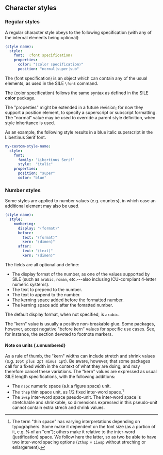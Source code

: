 ## Character styles

### Regular styles

A regular character style obeys to the following specification
(with any of the internal elements being optional):

```yaml
⟨style name⟩:
  style:
    font:  ⟨font specification⟩
    properties:
      color: "⟨color specification⟩"
      position: "normal|super|sub"
```

The ⟨font specification⟩ is an object which can contain any of the usual elements, as
used in the SILE `\font` command.

The ⟨color specification⟩ follows the same syntax as defined in the SILE **color** package.

The "properties" might be extended in a future revision; for now they support a position
element, to specify a superscript or subscript formatting. The "normal" value may be used
to override a parent style definition, when style inheritance is used.

As an example, the following style results in a blue italic superscript in the Libertinus
Serif font.

```yaml
my-custom-style-name:
  style:
    font:
      family: "Libertinus Serif"
      style:  "italic"
    properties:
      position: "super"
      color: "blue"
```

### Number styles

Some styles are applied to number values (e.g. counters), in which case
an additional element may also be used.

```yaml
⟨style name⟩:
  style:
    numbering:
      display: "⟨format⟩"
      before:
        text: "⟨format⟩"
        kern: "⟨dimen⟩"
      after:
        text: "⟨text⟩"
        kern: "⟨dimen⟩"
```

The fields are all optional and define:

 - The display format of the number, as one of the values supported by SILE
   (such as `arabic`, `roman`, etc.---also inclusing ICU-compliant 4-letter
   numeric systems).
 - The text to prepend to the number.
 - The text to append to the number.
 - The kerning space added before the formatted number.
 - The kerning space add after the fomatted number.

The default display format, when not specified, is `arabic`.

The "kern" value is usually a positive non-breakable glue.
Some packages, however, accept negative "before kern" values for specific
use cases.
See, for instance, the section devoted to footnote markers.

#### Note on units {.unnumbered}

As a rule of thumb, the "kern" widths can include stretch and shrink
values (e.g. `10pt plus 2pt minus 1pt`). Be aware, however, that
some packages call for a fixed width in the context of what they
are doing, and may therefore cancel these variations.
The "kern" values are expressed as usual SILE length specifications,
with the following additions:

 - The `nspc` numeric space (a.k.a figure space) unit.
 - The `thsp` thin space unit, as 1/2 fixed inter-word space.[^character-thsp]
 - The `iwsp` inter-word space pseudo-unit.
   The inter-word space is stretchable and shrinkable, so dimensions expressed
   in this pseudo-unit cannot contain extra strech and shrink values.

[^character-thsp]: The term "thin space" has varying interpretations
depending on typographers. Some make it dependent on the font size (as a
portion of it, e.g. ⅙ of an "em"); others make it relative to the
inter-word (justification) space. We follow here the latter, so as two
be able to have two inter-word spacing options (`2thsp` = `1iwsp` without
streching or enlargement).

